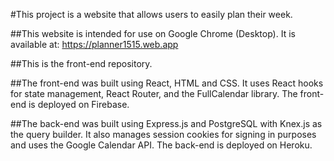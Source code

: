 
#This project is a website that allows users to easily plan their week. 

##This website is intended for use on Google Chrome (Desktop). It is available at: https://planner1515.web.app

##This is the front-end repository.

##The front-end was built using React, HTML and CSS. It uses React hooks for state management, React Router, and the FullCalendar library. The front-end is deployed on Firebase.

##The back-end was built using Express.js and PostgreSQL with Knex.js as the query builder. It also manages session cookies for signing in purposes
and uses the Google Calendar API. The back-end is deployed on Heroku.

